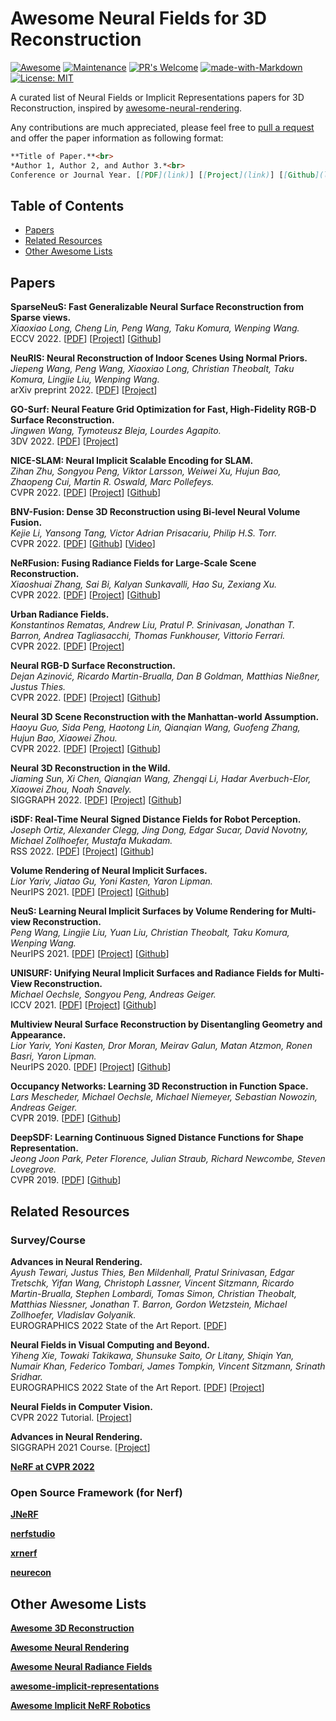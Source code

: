 # Awesome Neural Fields for 3D Reconstruction

[![Awesome](https://cdn.rawgit.com/sindresorhus/awesome/d7305f38d29fed78fa85652e3a63e154dd8e8829/media/badge.svg)](https://github.com/sindresorhus/awesome) [![Maintenance](https://img.shields.io/badge/Maintained%3F-yes-green.svg)](https://GitHub.com/Naereen/StrapDown.js/graphs/commit-activity) [![PR's Welcome](https://img.shields.io/badge/PRs-welcome-brightgreen.svg?style=flat)](http://makeapullrequest.com) [![made-with-Markdown](https://img.shields.io/badge/Made%20with-Markdown-1f425f.svg)](http://commonmark.org) [![License: MIT](https://img.shields.io/badge/License-MIT-yellow.svg)](https://opensource.org/licenses/MIT)

A curated list of Neural Fields or Implicit Representations papers for 3D Reconstruction, inspired by [
awesome-neural-rendering](https://github.com/weihaox/awesome-neural-rendering).

Any contributions are much appreciated, please feel free to [pull a request](https://github.com/imbinwang/awesome-nerf-3d-reconstruction/pulls) and offer the paper information as following format:

``` markdown
**Title of Paper.**<br>
*Author 1, Author 2, and Author 3.*<br>
Conference or Journal Year. [[PDF](link)] [[Project](link)] [[Github](link)] [[Video](link)] [[Data](link)]
```

## Table of Contents</summary>

- [Papers](#papers)
- [Related Resources](#related-resources)
- [Other Awesome Lists](#other-awesome-lists)

## Papers

**SparseNeuS: Fast Generalizable Neural Surface Reconstruction from Sparse views.**<br>
*Xiaoxiao Long, Cheng Lin, Peng Wang, Taku Komura, Wenping Wang.*<br>
ECCV 2022. [[PDF](https://arxiv.org/abs/2206.05737)] [[Project](https://www.xxlong.site/SparseNeuS/)] [[Github](https://github.com/xxlong0/SparseNeuS)]

**NeuRIS: Neural Reconstruction of Indoor Scenes Using Normal Priors.**<br>
*Jiepeng Wang, Peng Wang, Xiaoxiao Long, Christian Theobalt, Taku Komura, Lingjie Liu, Wenping Wang.*<br>
arXiv preprint 2022. [[PDF](https://arxiv.org/abs/2206.13597)] [[Project](https://jiepengwang.github.io/NeuRIS/)]

**GO-Surf: Neural Feature Grid Optimization for Fast, High-Fidelity RGB-D Surface Reconstruction.**<br>
*Jingwen Wang, Tymoteusz Bleja, Lourdes Agapito.*<br>
3DV 2022. [[PDF](https://arxiv.org/abs/2206.14735)] [[Project](https://jingwenwang95.github.io/go_surf/)]

**NICE-SLAM: Neural Implicit Scalable Encoding for SLAM.**<br>
*Zihan Zhu, Songyou Peng, Viktor Larsson, Weiwei Xu, Hujun Bao, Zhaopeng Cui, Martin R. Oswald, Marc Pollefeys.*<br>
CVPR 2022. [[PDF](https://arxiv.org/abs/2112.12130)] [[Project](https://pengsongyou.github.io/nice-slam)] [[Github](https://github.com/cvg/nice-slam)]

**BNV-Fusion: Dense 3D Reconstruction using Bi-level Neural Volume Fusion.**<br>
*Kejie Li, Yansong Tang, Victor Adrian Prisacariu, Philip H.S. Torr.*<br>
CVPR 2022. [[PDF](https://arxiv.org/abs/2204.01139)] [[Github](https://github.com/likojack/bnv_fusion)] [[Video](https://www.youtube.com/watch?v=ptx5vtQ9SvM)]

**NeRFusion: Fusing Radiance Fields for Large-Scale Scene Reconstruction.**<br>
*Xiaoshuai Zhang, Sai Bi, Kalyan Sunkavalli, Hao Su, Zexiang Xu.*<br>
CVPR 2022. [[PDF](https://arxiv.org/abs/2203.11283)] [[Project](https://jetd1.github.io/NeRFusion-Web/)] [[Github](https://github.com/jetd1/NeRFusion)]

**Urban Radiance Fields.**<br>
*Konstantinos Rematas, Andrew Liu, Pratul P. Srinivasan, Jonathan T. Barron, Andrea Tagliasacchi, Thomas Funkhouser, Vittorio Ferrari.*<br>
CVPR 2022. [[PDF](https://arxiv.org/abs/2111.14643)] [[Project](https://urban-radiance-fields.github.io/)]

**Neural RGB-D Surface Reconstruction.**<br>
*Dejan Azinović, Ricardo Martin-Brualla, Dan B Goldman, Matthias Nießner, Justus Thies.*<br>
CVPR 2022. [[PDF](https://arxiv.org/abs/2104.04532)] [[Project](https://dazinovic.github.io/neural-rgbd-surface-reconstruction/)] [[Github](https://github.com/dazinovic/neural-rgbd-surface-reconstruction)]

**Neural 3D Scene Reconstruction with the Manhattan-world Assumption.**<br>
*Haoyu Guo, Sida Peng, Haotong Lin, Qianqian Wang, Guofeng Zhang, Hujun Bao, Xiaowei Zhou.*<br>
CVPR 2022. [[PDF](https://arxiv.org/abs/2205.02836)] [[Project](https://zju3dv.github.io/manhattan_sdf/)] [[Github](https://github.com/zju3dv/manhattan_sdf)]

**Neural 3D Reconstruction in the Wild.**<br>
*Jiaming Sun, Xi Chen, Qianqian Wang, Zhengqi Li, Hadar Averbuch-Elor, Xiaowei Zhou, Noah Snavely.*<br>
SIGGRAPH 2022. [[PDF](https://arxiv.org/abs/2205.12955)] [[Project](https://zju3dv.github.io/neuralrecon-w/)] [[Github](https://github.com/zju3dv/NeuralRecon-W)]

**iSDF: Real-Time Neural Signed Distance Fields for Robot Perception.**<br>
*Joseph Ortiz, Alexander Clegg, Jing Dong, Edgar Sucar, David Novotny, Michael Zollhoefer, Mustafa Mukadam.*<br>
RSS 2022. [[PDF](https://arxiv.org/abs/2204.02296)] [[Project](https://joeaortiz.github.io/iSDF/)] [[Github](https://github.com/facebookresearch/iSDF)]

**Volume Rendering of Neural Implicit Surfaces.**<br>
*Lior Yariv, Jiatao Gu, Yoni Kasten, Yaron Lipman.*<br>
NeurIPS 2021. [[PDF](https://arxiv.org/abs/2106.12052)] [[Project](https://lioryariv.github.io/volsdf/)] [[Github](https://github.com/lioryariv/volsdf)]

**NeuS: Learning Neural Implicit Surfaces by Volume Rendering for Multi-view Reconstruction.**<br>
*Peng Wang, Lingjie Liu, Yuan Liu, Christian Theobalt, Taku Komura, Wenping Wang.*<br>
NeurIPS 2021. [[PDF](https://arxiv.org/abs/2106.10689)] [[Project](https://lingjie0206.github.io/papers/NeuS/index.htm)] [[Github](https://github.com/Totoro97/NeuS)]

**UNISURF: Unifying Neural Implicit Surfaces and Radiance Fields for Multi-View Reconstruction.**<br>
*Michael Oechsle, Songyou Peng, Andreas Geiger.*<br>
ICCV 2021. [[PDF](https://arxiv.org/abs/2104.10078)] [[Project](https://moechsle.github.io/unisurf/)] [[Github](https://github.com/autonomousvision/unisurf)]

**Multiview Neural Surface Reconstruction by Disentangling Geometry and Appearance.**<br>
*Lior Yariv, Yoni Kasten, Dror Moran, Meirav Galun, Matan Atzmon, Ronen Basri, Yaron Lipman.*<br>
NeurIPS 2020. [[PDF](https://arxiv.org/abs/2003.09852)] [[Project](https://lioryariv.github.io/idr/)] [[Github](https://github.com/lioryariv/idr)]

**Occupancy Networks: Learning 3D Reconstruction in Function Space.**<br>
*Lars Mescheder, Michael Oechsle, Michael Niemeyer, Sebastian Nowozin, Andreas Geiger.*<br>
CVPR 2019. [[PDF](https://arxiv.org/abs/1812.03828)] [[Github](https://github.com/autonomousvision/occupancy_networks)]

**DeepSDF: Learning Continuous Signed Distance Functions for Shape Representation.**<br>
*Jeong Joon Park, Peter Florence, Julian Straub, Richard Newcombe, Steven Lovegrove.*<br>
CVPR 2019. [[PDF](https://arxiv.org/abs/1901.05103)] [[Github](https://github.com/facebookresearch/DeepSDF)]

## Related Resources

### Survey/Course

**Advances in Neural Rendering.**<br>
*Ayush Tewari, Justus Thies, Ben Mildenhall, Pratul Srinivasan, Edgar Tretschk, Yifan Wang, Christoph Lassner, Vincent Sitzmann, Ricardo Martin-Brualla, Stephen Lombardi, Tomas Simon, Christian Theobalt, Matthias Niessner, Jonathan T. Barron, Gordon Wetzstein, Michael Zollhoefer, Vladislav Golyanik.*<br>
EUROGRAPHICS 2022 State of the Art Report. [[PDF](https://arxiv.org/abs/2111.05849)]

**Neural Fields in Visual Computing and Beyond.**<br>
*Yiheng Xie, Towaki Takikawa, Shunsuke Saito, Or Litany, Shiqin Yan, Numair Khan, Federico Tombari, James Tompkin, Vincent Sitzmann, Srinath Sridhar.*<br>
EUROGRAPHICS 2022 State of the Art Report. [[PDF](https://arxiv.org/abs/2111.11426)] [[Project](https://neuralfields.cs.brown.edu/eg22.html)]

**Neural Fields in Computer Vision.**<br>
CVPR 2022 Tutorial. [[Project](https://neuralfields.cs.brown.edu/cvpr22.html)]

**Advances in Neural Rendering.**<br>
SIGGRAPH 2021 Course. [[Project](https://www.neuralrender.com/)]

**[NeRF at CVPR 2022](https://dellaert.github.io/NeRF22/)**

### Open Source Framework (for Nerf)

**[JNeRF](https://github.com/Jittor/JNeRF)**

**[nerfstudio](https://github.com/nerfstudio-project/nerfstudio)**

**[xrnerf](https://github.com/openxrlab/xrnerf)**

**[neurecon](https://github.com/ventusff/neurecon)**

## Other Awesome Lists

**[Awesome 3D Reconstruction](https://github.com/openMVG/awesome_3DReconstruction_list)**

**[Awesome Neural Rendering](https://github.com/weihaox/awesome-neural-rendering)**

**[Awesome Neural Radiance Fields](https://github.com/yenchenlin/awesome-NeRF)**

**[awesome-implicit-representations](https://github.com/vsitzmann/awesome-implicit-representations)**

**[Awesome Implicit NeRF Robotics](https://github.com/zubair-irshad/Awesome-Implicit-NeRF-Robotics)**
